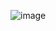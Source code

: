 ![image](https://user-images.githubusercontent.com/36649115/46900826-dffd4d00-ce5d-11e8-80d5-55bbe210edf3.png)
